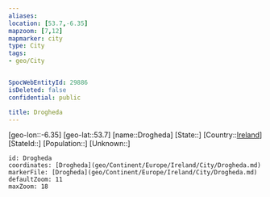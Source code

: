 ```yaml
---
aliases: 
location: [53.7,-6.35]
mapzoom: [7,12] 
mapmarker: city 
type: City
tags:
- geo/City


SpocWebEntityId: 29886
isDeleted: false
confidential: public

title: Drogheda
---
```

[geo-lon::-6.35]
[geo-lat::53.7]
[name::Drogheda]
[State::]
[Country::[Ireland](geo/Continent/Europe/Ireland.md)]
[StateId::]
[Population::]
[Unknown::]


```leaflet
id: Drogheda
coordinates: [Drogheda](geo/Continent/Europe/Ireland/City/Drogheda.md)
markerFile: [Drogheda](geo/Continent/Europe/Ireland/City/Drogheda.md)
defaultZoom: 11 
maxZoom: 18
```


